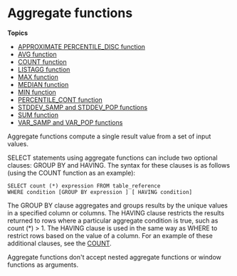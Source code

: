 # Aggregate functions<a name="c_Aggregate_Functions"></a>

**Topics**
+ [APPROXIMATE PERCENTILE\_DISC function](r_APPROXIMATE_PERCENTILE_DISC.md)
+ [AVG function](r_AVG.md)
+ [COUNT function](r_COUNT.md)
+ [LISTAGG function](r_LISTAGG.md)
+ [MAX function](r_MAX.md)
+ [MEDIAN function](r_MEDIAN.md)
+ [MIN function](r_MIN.md)
+ [PERCENTILE\_CONT function](r_PERCENTILE_CONT.md)
+ [STDDEV\_SAMP and STDDEV\_POP functions](r_STDDEV_functions.md)
+ [SUM function](r_SUM.md)
+ [VAR\_SAMP and VAR\_POP functions](r_VARIANCE_functions.md)

Aggregate functions compute a single result value from a set of input values\. 

SELECT statements using aggregate functions can include two optional clauses: GROUP BY and HAVING\. The syntax for these clauses is as follows \(using the COUNT function as an example\): 

```
SELECT count (*) expression FROM table_reference
WHERE condition [GROUP BY expression ] [ HAVING condition]
```

The GROUP BY clause aggregates and groups results by the unique values in a specified column or columns\. The HAVING clause restricts the results returned to rows where a particular aggregate condition is true, such as count \(\*\) > 1\. The HAVING clause is used in the same way as WHERE to restrict rows based on the value of a column\. For an example of these additional clauses, see the [COUNT](r_COUNT.md)\.

Aggregate functions don't accept nested aggregate functions or window functions as arguments\.